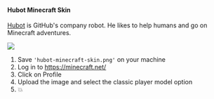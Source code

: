 #### Hubot Minecraft Skin

[Hubot](https://hubot.github.com/) is GitHub's company robot. He likes to help humans and go on Minecraft adventures.

![](http://i.imgur.com/ZfSNs0U.gif)

1. Save `'hubot-minecraft-skin.png'` on your machine
2. Log in to https://minecraft.net/
3. Click on Profile
4. Upload the image and select the classic player model option
5. :boom:
